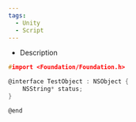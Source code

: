 ```yaml
---
tags:
  - Unity
  - Script
---
```

- Description
```h
#import <Foundation/Foundation.h>

@interface TestObject : NSObject {
	NSString* status;
}

@end
```